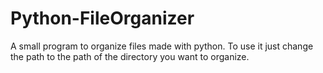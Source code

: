 # Python-FileOrganizer

A small program to organize files made with python.
To use it just change the path to the path of the directory you want to organize.
